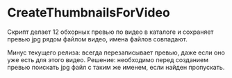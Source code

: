 # CreateThumbnailsForVideo

Скрипт делает 12 обхорных превью по видео в каталоге и сохраняет превью jpg рядом файлом видео, имена файлов совпадают.

Минус текущего релиза: всегда перезаписывает превью, даже если оно уже есть для этого видео.
Решение: необходимо перед созданием превью поискать jpg файл с таким же именем, если найден пропускать.
